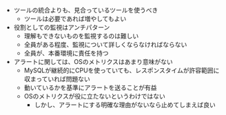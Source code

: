 - ツールの統合よりも、見合っているツールを使うべき
    - ツールは必要であれば増やしてもよい
- 役割としての監視はアンチパターン
    - 理解もできないものを監視するのは難しい
    - 全員がある程度、監視について詳しくならなければならない
    - 全員が、本番環境に責任を持つ
- アラートに関しては、OSのメトリクスはあまり意味がない
    - MySQLが継続的にCPUを使っていても、レスポンスタイムが許容範囲に収まっていれば問題ない
    - 動いているかを基準にアラートを送ることが有益
    - OSのメトリクスが役に立たないというわけではない
        - しかし、アラートにする明確な理由がないなら止めてしまえば良い
